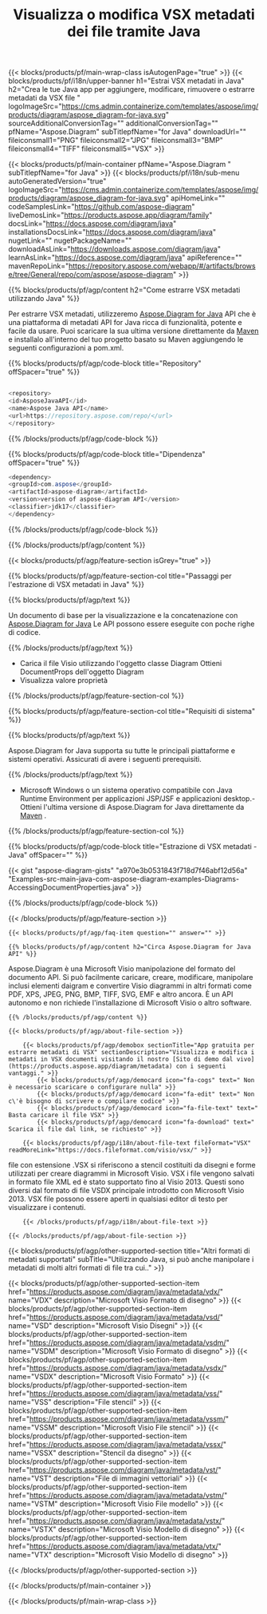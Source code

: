 ﻿---
title: Visualizza o modifica VSX metadati dei file tramite Java 
weight: 3150
url: /it/java/metadata/vsx/ 
description: Java codice di esempio per modificare o visualizzare VSX metadati su Java Runtime Environment per applicazioni JSP/JSF e applicazioni desktop.
---
{{< blocks/products/pf/main-wrap-class isAutogenPage="true" >}}
{{< blocks/products/pf/i18n/upper-banner h1="Estrai VSX metadati in Java" h2="Crea le tue Java app per aggiungere, modificare, rimuovere o estrarre metadati da VSX file " logoImageSrc="https://cms.admin.containerize.com/templates/aspose/img/products/diagram/aspose_diagram-for-java.svg" sourceAdditionalConversionTag="" additionalConversionTag="" pfName="Aspose.Diagram" subTitlepfName="for Java" downloadUrl="" fileiconsmall1="PNG" fileiconsmall2="JPG" fileiconsmall3="BMP" fileiconsmall4="TIFF" fileiconsmall5="VSX" >}}

{{< blocks/products/pf/main-container pfName="Aspose.Diagram " subTitlepfName="for Java" >}}
{{< blocks/products/pf/i18n/sub-menu autoGeneratedVersion="true" logoImageSrc="https://cms.admin.containerize.com/templates/aspose/img/products/diagram/aspose_diagram-for-java.svg" apiHomeLink="" codeSamplesLink="https://github.com/aspose-diagram" liveDemosLink="https://products.aspose.app/diagram/family" docsLink="https://docs.aspose.com/diagram/java" installationsDocsLink="https://docs.aspose.com/diagram/java" nugetLink="" nugetPackageName="" downloadAsLink="https://downloads.aspose.com/diagram/java" learnAsLink="https://docs.aspose.com/diagram/java" apiReference="" mavenRepoLink="https://repository.aspose.com/webapp/#/artifacts/browse/tree/General/repo/com/aspose/aspose-diagram" >}}

{{% blocks/products/pf/agp/content h2="Come estrarre VSX metadati utilizzando Java" %}}

 Per estrarre VSX metadati, utilizzeremo
 [Aspose.Diagram for Java](https://products.aspose.com/diagram/java) 
 API che è una piattaforma di metadati API for Java ricca di funzionalità, potente e facile da usare. Puoi scaricare la sua ultima versione direttamente da
 [Maven](https://repository.aspose.com/webapp/#/artifacts/browse/tree/General/repo/com/aspose/aspose-diagram) 
 e installalo all'interno del tuo progetto basato su Maven aggiungendo le seguenti configurazioni a pom.xml.

{{% blocks/products/pf/agp/code-block title="Repository" offSpacer="true" %}}

```cs

<repository>
<id>AsposeJavaAPI</id>
<name>Aspose Java API</name>
<url>https://repository.aspose.com/repo/</url>
</repository>


```

{{% /blocks/products/pf/agp/code-block %}}

{{% blocks/products/pf/agp/code-block title="Dipendenza" offSpacer="true" %}}

```cs
<dependency>
<groupId>com.aspose</groupId>
<artifactId>aspose-diagram</artifactId>
<version>version of aspose-diagram API</version>
<classifier>jdk17</classifier>
</dependency>


```

{{% /blocks/products/pf/agp/code-block %}}

{{% /blocks/products/pf/agp/content %}}

{{< blocks/products/pf/agp/feature-section isGrey="true" >}}

{{% blocks/products/pf/agp/feature-section-col title="Passaggi per l\'estrazione di VSX metadati in Java" %}}

{{% blocks/products/pf/agp/text %}}

 Un documento di base per la visualizzazione e la concatenazione con
 [Aspose.Diagram for Java](https://products.aspose.com/diagram/java) 
 Le API possono essere eseguite con poche righe di codice.

{{% /blocks/products/pf/agp/text %}}

+ Carica il file Visio utilizzando l'oggetto classe Diagram
Ottieni DocumentProps dell'oggetto Diagram
+ Visualizza valore proprietà

{{% /blocks/products/pf/agp/feature-section-col %}}

{{% blocks/products/pf/agp/feature-section-col title="Requisiti di sistema" %}}

{{% blocks/products/pf/agp/text %}}

 Aspose.Diagram for Java supporta su tutte le principali piattaforme e sistemi operativi. Assicurati di avere i seguenti prerequisiti.

{{% /blocks/products/pf/agp/text %}}

- Microsoft Windows o un sistema operativo compatibile con Java Runtime Environment per applicazioni JSP/JSF e applicazioni desktop.- Ottieni l'ultima versione di Aspose.Diagram for Java direttamente da [Maven](https://repository.aspose.com/webapp/#/artifacts/browse/tree/General/repo/com/aspose/aspose-diagram)  .

{{% /blocks/products/pf/agp/feature-section-col %}}

{{% blocks/products/pf/agp/code-block title="Estrazione di VSX metadati - Java" offSpacer="" %}}

{{< gist "aspose-diagram-gists" "a970e3b0531843f718d7f46abf12d56a" "Examples-src-main-java-com-aspose-diagram-examples-Diagrams-AccessingDocumentProperties.java" >}}

{{% /blocks/products/pf/agp/code-block %}}

{{< /blocks/products/pf/agp/feature-section >}}

    {{< blocks/products/pf/agp/faq-item question="" answer="" >}}
 

<!-- aboutfile Starts -->

    {{% blocks/products/pf/agp/content h2="Circa Aspose.Diagram for Java API" %}}

 Aspose.Diagram è una Microsoft Visio manipolazione del formato del documento API. Si può facilmente caricare, creare, modificare, manipolare inclusi elementi daigram e convertire Visio diagrammi in altri formati come PDF, XPS, JPEG, PNG, BMP, TIFF, SVG, EMF e altro ancora. È un API autonomo e non richiede l'installazione di Microsoft Visio o altro software.  



    {{% /blocks/products/pf/agp/content %}}

    {{< blocks/products/pf/agp/about-file-section >}}

        {{< blocks/products/pf/agp/demobox sectionTitle="App gratuita per estrarre metadati di VSX" sectionDescription="Visualizza e modifica i metadati in VSX documenti visitando il nostro [Sito di demo dal vivo](https://products.aspose.app/diagram/metadata) con i seguenti vantaggi." >}}
            {{< blocks/products/pf/agp/democard icon="fa-cogs" text=" Non è necessario scaricare o configurare nulla" >}}
            {{< blocks/products/pf/agp/democard icon="fa-edit" text=" Non c\'è bisogno di scrivere o compilare codice" >}}
            {{< blocks/products/pf/agp/democard icon="fa-file-text" text=" Basta caricare il file VSX" >}}
            {{< blocks/products/pf/agp/democard icon="fa-download" text=" Scarica il file dal link, se richiesto" >}}

        {{< blocks/products/pf/agp/i18n/about-file-text fileFormat="VSX" readMoreLink="https://docs.fileformat.com/visio/vsx/" >}}
file con estensione .VSX si riferiscono a stencil costituiti da disegni e forme utilizzati per creare diagrammi in Microsoft Visio. VSX i file vengono salvati in formato file XML ed è stato supportato fino al Visio 2013. Questi sono diversi dal formato di file VSDX principale introdotto con Microsoft Visio 2013. VSX file possono essere aperti in qualsiasi editor di testo per visualizzare i contenuti. 

        {{< /blocks/products/pf/agp/i18n/about-file-text >}}

    {{< /blocks/products/pf/agp/about-file-section >}}

<!-- aboutfile Ends -->

{{< blocks/products/pf/agp/other-supported-section title="Altri formati di metadati supportati" subTitle="Utilizzando Java, si può anche manipolare i metadati di molti altri formati di file tra cui.." >}}

{{< blocks/products/pf/agp/other-supported-section-item href="https://products.aspose.com/diagram/java/metadata/vdx/" name="VDX" description="Microsoft Visio Formato di disegno" >}}
{{< blocks/products/pf/agp/other-supported-section-item href="https://products.aspose.com/diagram/java/metadata/vsd/" name="VSD" description="Microsoft Visio Disegni" >}}
{{< blocks/products/pf/agp/other-supported-section-item href="https://products.aspose.com/diagram/java/metadata/vsdm/" name="VSDM" description="Microsoft Visio Formato di disegno" >}}
{{< blocks/products/pf/agp/other-supported-section-item href="https://products.aspose.com/diagram/java/metadata/vsdx/" name="VSDX" description="Microsoft Visio Formato" >}}
{{< blocks/products/pf/agp/other-supported-section-item href="https://products.aspose.com/diagram/java/metadata/vss/" name="VSS" description="File stencil" >}}
{{< blocks/products/pf/agp/other-supported-section-item href="https://products.aspose.com/diagram/java/metadata/vssm/" name="VSSM" description="Microsoft Visio File stencil" >}}
{{< blocks/products/pf/agp/other-supported-section-item href="https://products.aspose.com/diagram/java/metadata/vssx/" name="VSSX" description="Stencil da disegno" >}}
{{< blocks/products/pf/agp/other-supported-section-item href="https://products.aspose.com/diagram/java/metadata/vst/" name="VST" description="File di immagini vettoriali" >}}
{{< blocks/products/pf/agp/other-supported-section-item href="https://products.aspose.com/diagram/java/metadata/vstm/" name="VSTM" description="Microsoft Visio File modello" >}}
{{< blocks/products/pf/agp/other-supported-section-item href="https://products.aspose.com/diagram/java/metadata/vstx/" name="VSTX" description="Microsoft Visio Modello di disegno" >}}
{{< blocks/products/pf/agp/other-supported-section-item href="https://products.aspose.com/diagram/java/metadata/vtx/" name="VTX" description="Microsoft Visio Modello di disegno" >}}

{{< /blocks/products/pf/agp/other-supported-section >}}

{{< /blocks/products/pf/main-container >}}
    
{{< /blocks/products/pf/main-wrap-class >}}